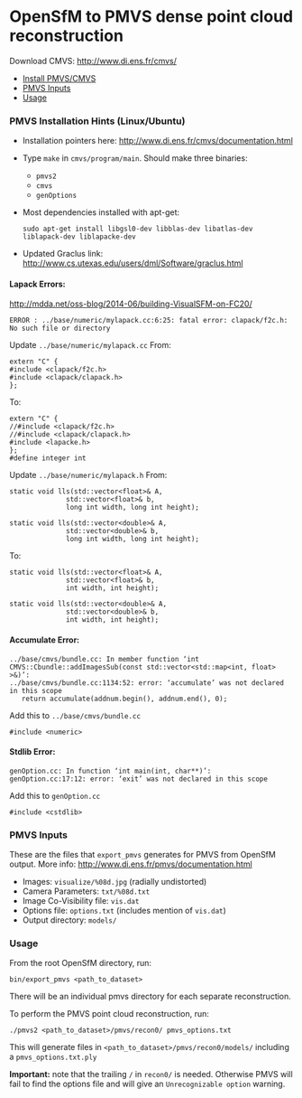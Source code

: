 # OpenSfM to PMVS dense point cloud reconstruction

Download CMVS: http://www.di.ens.fr/cmvs/

- [Install PMVS/CMVS](#pmvs-installation-hints-ubuntu)
- [PMVS Inputs](#pmvs-inputs)
- [Usage](#usage)

### PMVS Installation Hints (Linux/Ubuntu)
- Installation pointers here: http://www.di.ens.fr/cmvs/documentation.html

- Type `make` in `cmvs/program/main`. Should make three binaries: 
    + `pmvs2`
    + `cmvs`
    + `genOptions`
    
- Most dependencies installed with apt-get: 

    `sudo apt-get install libgsl0-dev libblas-dev libatlas-dev liblapack-dev liblapacke-dev`

- Updated Graclus link: http://www.cs.utexas.edu/users/dml/Software/graclus.html

#### Lapack Errors: 
http://mdda.net/oss-blog/2014-06/building-VisualSFM-on-FC20/

    ERROR : ../base/numeric/mylapack.cc:6:25: fatal error: clapack/f2c.h: No such file or directory

Update `../base/numeric/mylapack.cc`
From: 

    extern "C" {
    #include <clapack/f2c.h>
    #include <clapack/clapack.h>
    };
To: 

    extern "C" {
    //#include <clapack/f2c.h>
    //#include <clapack/clapack.h>
    #include <lapacke.h>
    };
    #define integer int

Update `../base/numeric/mylapack.h`
From:

    static void lls(std::vector<float>& A,
                  std::vector<float>& b,
                  long int width, long int height);

    static void lls(std::vector<double>& A,
                  std::vector<double>& b,
                  long int width, long int height);
To:

    static void lls(std::vector<float>& A,
                  std::vector<float>& b,
                  int width, int height);

    static void lls(std::vector<double>& A,
                  std::vector<double>& b,
                  int width, int height);

#### Accumulate Error:

    ../base/cmvs/bundle.cc: In member function ‘int CMVS::Cbundle::addImagesSub(const std::vector<std::map<int, float> >&)’:
    ../base/cmvs/bundle.cc:1134:52: error: ‘accumulate’ was not declared in this scope
       return accumulate(addnum.begin(), addnum.end(), 0);

Add this to `../base/cmvs/bundle.cc`

    #include <numeric>

#### Stdlib Error: 
    genOption.cc: In function ‘int main(int, char**)’:
    genOption.cc:17:12: error: ‘exit’ was not declared in this scope

Add this to `genOption.cc`

    #include <cstdlib>

### PMVS Inputs 

These are the files that `export_pmvs` generates for PMVS from OpenSfM output. More info: http://www.di.ens.fr/pmvs/documentation.html

- Images: `visualize/%08d.jpg` (radially undistorted)
- Camera Parameters: `txt/%08d.txt`
- Image Co-Visibility file: `vis.dat`
- Options file: `options.txt` (includes mention of `vis.dat`)
- Output directory: `models/`

### Usage

From the root OpenSfM directory, run:

    bin/export_pmvs <path_to_dataset>

There will be an individual pmvs directory for each separate reconstruction. 

To perform the PMVS point cloud reconstruction, run: 

    ./pmvs2 <path_to_dataset>/pmvs/recon0/ pmvs_options.txt 

This will generate files in `<path_to_dataset>/pmvs/recon0/models/` including a `pmvs_options.txt.ply`

**Important:** note that the trailing `/` in `recon0/` is needed.  Otherwise PMVS will fail to find the options file and will give an `Unrecognizable option` warning.
